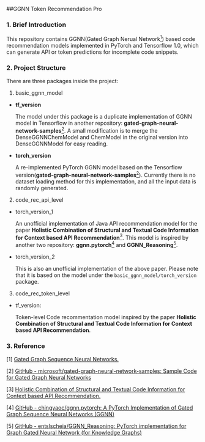 ##GGNN Token Recommendation Pro

### 1. Brief Introduction
This repository contains GGNN(Gated Graph Nerual Network[<sup>1</sup>](#refer-anchor1)) based code recommendation models implemented in PyTorch and Tensorflow 1.0, which can generate API or token predictions for incomplete code snippets.

### 2. Project Structure
There are three packages inside the project:

1. basic_ggnn_model 
- **tf_version**
      
  The model under this package is a duplicate implementation of GGNN model in Tensorflow in another repository: **gated-graph-neural-network-samples**[<sup>2</sup>](#refer-anchor2).
  A small modification is to merge the DenseGGNNChemModel and ChemModel in the original version into DenseGGNNModel for easy reading.
 
- **torch_version**

  A re-implemented PyTorch GGNN model based on the Tensorflow version(**gated-graph-neural-network-samples**[<sup>2</sup>](#refer-anchor2)).
  Currently there is no dataset loading method️ for this implementation, and all the input data is randomly generated.

2. code_rec_api_level
- torch_version_1
  
  An unofficial implementation of Java API recommendation model for the paper **Holistic Combination of Structural and Textual Code Information for Context based API Recommendation**[<sup>3</sup>](#refer-anchor3). This model is inspired by another two repository: **ggnn.pytorch**[<sup>4</sup>](#refer-anchor4) and **GGNN_Reasoning**[<sup>5</sup>](#refer-anchor5).
  
- torch_version_2
  
  This is also an unofficial implementation of the above paper. Please note that it is based on the model under the `basic_ggnn_model/torch_version` package.

3. code_rec_token_level
- tf_version: 

  Token-level Code recommentation model inspired by the paper **Holistic Combination of Structural and Textual Code Information for Context based API Recommendation**.
  




### 3. Reference

<div id="refer-anchor1"></div>

[1] [Gated Graph Sequence Neural Networks.](https://arxiv.org/abs/1511.05493)

<div id="refer-anchor2"></div>

[2] [GitHub - microsoft/gated-graph-neural-network-samples: Sample Code for Gated Graph Neural Networks](https://github.com/microsoft/gated-graph-neural-network-samples)

<div id="refer-anchor3"></div>

[3] [Holistic Combination of Structural and Textual Code Information for Context based API Recommendation.](https://arxiv.org/abs/2010.07514)

<div id="refer-anchor4"></div>

[4] [GitHub - chingyaoc/ggnn.pytorch: A PyTorch Implementation of Gated Graph Sequence Neural Networks (GGNN)](https://github.com/chingyaoc/ggnn.pytorch)

<div id="refer-anchor5"></div>

[5] [GitHub - entslscheia/GGNN_Reasoning: PyTorch implementation for Graph Gated Neural Network (for Knowledge Graphs)](https://github.com/entslscheia/GGNN_Reasoning)

   

    


